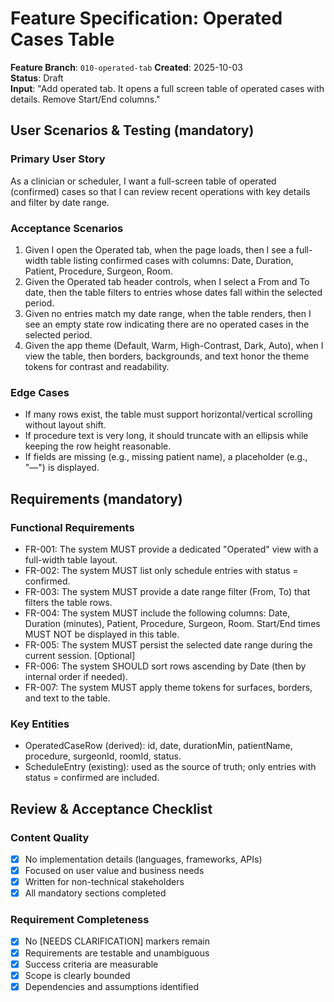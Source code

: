 # Feature Specification: Operated Cases Table

**Feature Branch**: `010-operated-tab`
**Created**: 2025-10-03  
**Status**: Draft  
**Input**: "Add operated tab. It opens a full screen table of operated cases with details. Remove Start/End columns."

## User Scenarios & Testing (mandatory)

### Primary User Story
As a clinician or scheduler, I want a full-screen table of operated (confirmed) cases so that I can review recent operations with key details and filter by date range.

### Acceptance Scenarios
1. Given I open the Operated tab, when the page loads, then I see a full-width table listing confirmed cases with columns: Date, Duration, Patient, Procedure, Surgeon, Room.
2. Given the Operated tab header controls, when I select a From and To date, then the table filters to entries whose dates fall within the selected period.
3. Given no entries match my date range, when the table renders, then I see an empty state row indicating there are no operated cases in the selected period.
4. Given the app theme (Default, Warm, High-Contrast, Dark, Auto), when I view the table, then borders, backgrounds, and text honor the theme tokens for contrast and readability.

### Edge Cases
- If many rows exist, the table must support horizontal/vertical scrolling without layout shift.
- If procedure text is very long, it should truncate with an ellipsis while keeping the row height reasonable.
- If fields are missing (e.g., missing patient name), a placeholder (e.g., "—") is displayed.

## Requirements (mandatory)

### Functional Requirements
- FR-001: The system MUST provide a dedicated "Operated" view with a full-width table layout.
- FR-002: The system MUST list only schedule entries with status = confirmed.
- FR-003: The system MUST provide a date range filter (From, To) that filters the table rows.
- FR-004: The system MUST include the following columns: Date, Duration (minutes), Patient, Procedure, Surgeon, Room. Start/End times MUST NOT be displayed in this table.
- FR-005: The system MUST persist the selected date range during the current session. [Optional]
- FR-006: The system SHOULD sort rows ascending by Date (then by internal order if needed).
- FR-007: The system MUST apply theme tokens for surfaces, borders, and text to the table.

### Key Entities
- OperatedCaseRow (derived): id, date, durationMin, patientName, procedure, surgeonId, roomId, status.
- ScheduleEntry (existing): used as the source of truth; only entries with status = confirmed are included.

## Review & Acceptance Checklist

### Content Quality
- [x] No implementation details (languages, frameworks, APIs)
- [x] Focused on user value and business needs
- [x] Written for non-technical stakeholders
- [x] All mandatory sections completed

### Requirement Completeness
- [x] No [NEEDS CLARIFICATION] markers remain
- [x] Requirements are testable and unambiguous
- [x] Success criteria are measurable
- [x] Scope is clearly bounded
- [x] Dependencies and assumptions identified
